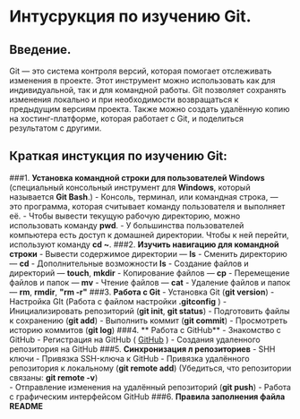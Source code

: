 # Интусрукция по изучению Git. 

## Введение.

Git — это система контроля версий, которая помогает отслеживать изменения в проекте. Этот инструмент можно использовать как для индивидуальной, так и для командной работы.
Git позволяет сохранять изменения локально и при необходимости возвращаться к предыдущим версиям проекта. Также можно создать удалённую копию на хостинг-платформе, которая работает с Git, и поделиться результатом с другими.

## Краткая инстукция по изучению Git:

###1. **Установка командной строки для пользователей Windows** (специальный консольный инструмент для **Windows**, который называется **Git Bash**.)
    - Консоль, терминал, или командная строка, — это программа, которая считывает команду пользователя и выполняет её.
    - Чтобы вывести текущую рабочую директорию, можно использовать команду __pwd__.
    - У большинства пользователей компьютера есть доступ к домашней директории. Чтобы к ней перейти, используют команду __cd ~__.
###2. **Изучить навигацию для командной строки**
    - Вывести содержимое директории — __ls__
    - Сменить директорию — __cd__
    - Дополнительные возможности __ls__
    - Создание файлов и директорий — __touch__, __mkdir__
    - Копирование файлов — __cp__
    - Перемещение файлов и папок — __mv__
    - Чтение файлов — __cat__
    - Удаление файлов и папок — __rm__, __rmdir__, __"rm -r"__
###3. **Работа с Git**
    - Установка Git (__git version__)
    - Настройка GIt (Работа с файлом настройки __.gitconfig__ )
    - Инициализировать репозиторий (__git init__, __git status__)
    - Подготовить файлы к сохранению (__git add__)
    - Выполнить коммит (__git commit__)
    - Просмотреть историю коммитов (__git log__)
###4. ** Работа с GitHub**
    - Знакомство с GitHub
    - Регистрация на GitHub ( [GitHub](https://github.com/) )
    - Создания удаленного репозитория на GitHub
###5.  **Синхронизация л репозиториев**
    - SHH ключи
    - Привязка SSH-ключа к GitHub
    - Привязка удалённого репозитория к локальному (__git remote add__)
      (Убедиться, что репозитории связаны: __git remote -v__)	  
    - Отправление изменения на удалённый репозиторий (__git push__)
    - Работа с графическим интерфейсом GitHub
###6. **Правила заполнения файла README**






